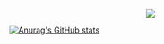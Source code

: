 
<p align='center'>
    <img src="https://capsule-render.vercel.app/api?type=waving&color=auto&height=300&section=header&text=WooGyeong%20Jeong&fontSize=90&animation=fadeIn&fontAlignY=38&desc=BARAM&descAlignY=60&descAlign=90"/>
</p>

[![Anurag's GitHub stats](https://github-readme-stats.vercel.app/api?username=wooujoa)](https://github.com/anuraghazra/github-readme-stats)

